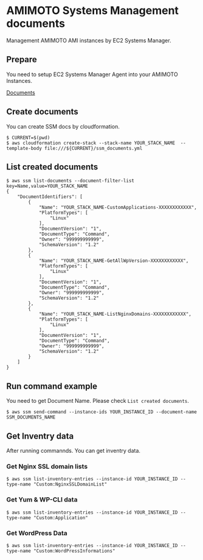 # AMIMOTO Systems Management documents
Management AMIMOTO AMI instances by EC2 Systems Manager.

## Prepare
You need to setup EC2 Systems Manager Agent into your AMIMOTO Instances.

[Documents](http://docs.aws.amazon.com/systems-manager/latest/userguide/ssm-agent.html#sysman-install-ssm-agent)

## Create documents
You can create SSM docs by cloudformation.
```
$ CURRENT=$(pwd)
$ aws cloudformation create-stack --stack-name YOUR_STACK_NAME  --template-body file:///${CURRENT}/ssm_documents.yml
```

## List created documents
```
$ aws ssm list-documents --document-filter-list key=Name,value=YOUR_STACK_NAME
{
    "DocumentIdentifiers": [
        {
            "Name": "YOUR_STACK_NAME-CustomApplications-XXXXXXXXXXXX",
            "PlatformTypes": [
                "Linux"
            ],
            "DocumentVersion": "1",
            "DocumentType": "Command",
            "Owner": "999999999999",
            "SchemaVersion": "1.2"
        },
        {
            "Name": "YOUR_STACK_NAME-GetAllWpVersion-XXXXXXXXXXXX",
            "PlatformTypes": [
                "Linux"
            ],
            "DocumentVersion": "1",
            "DocumentType": "Command",
            "Owner": "999999999999",
            "SchemaVersion": "1.2"
        },
        {
            "Name": "YOUR_STACK_NAME-ListNginxDomains-XXXXXXXXXXXX",
            "PlatformTypes": [
                "Linux"
            ],
            "DocumentVersion": "1",
            "DocumentType": "Command",
            "Owner": "999999999999",
            "SchemaVersion": "1.2"
        }
    ]
}
```

## Run command example
You need to get Document Name.
Please check `List created documents`.

```
$ aws ssm send-command --instance-ids YOUR_INSTANCE_ID --document-name SSM_DOCUMENTS_NAME
```

## Get Inventry data
After running commannds.
You can get inventry data.
### Get Nginx SSL domain lists
```
$ aws ssm list-inventory-entries --instance-id YOUR_INSTANCE_ID --type-name "Custom:NginxSSLDomainList"
```
### Get Yum & WP-CLI data
```
$ aws ssm list-inventory-entries --instance-id YOUR_INSTANCE_ID --type-name "Custom:Application"
```
### Get WordPress Data
```
$ aws ssm list-inventory-entries --instance-id YOUR_INSTANCE_ID --type-name "Custom:WordPressInformations"
```
